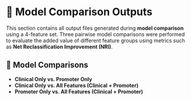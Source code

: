 # 🔄 Model Comparison Outputs

This section contains all output files generated during **model comparison** using a 4-feature set. Three pairwise model comparisons were performed to evaluate the added value of different feature groups using metrics such as **Net Reclassification Improvement (NRI)**.

## 🔁 Model Comparisons

- **Clinical Only vs. Promoter Only**
- **Clinical Only vs. All Features (Clinical + Promoter)**
- **Promoter Only vs. All Features (Clinical + Promoter)**
